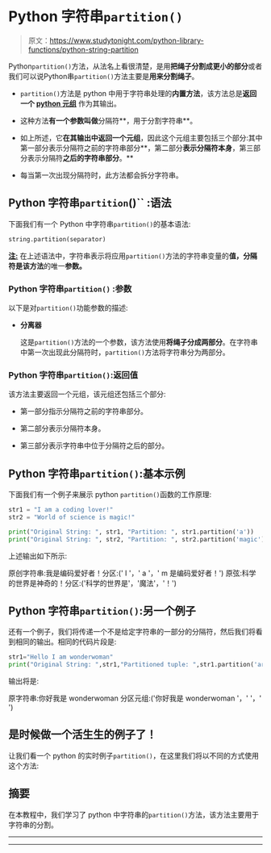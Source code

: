 # Python 字符串`partition()`

> 原文：<https://www.studytonight.com/python-library-functions/python-string-partition>

Python`partition()`方法，从法名上看很清楚，是用**把绳子分割成更小的部分**或者我们可以说Python串`partition()`方法主要是**用来分割绳子**。

*   `partition()`方法是 python 中用于字符串处理的**内置方法**，该方法总是**返回一个 [python 元组](https://www.studytonight.com/python/tuples-in-python)** 作为其输出。

*   这种方法**有一个参数叫做**分隔符**，用于分割字符串**。

*   如上所述，它**在其输出中返回一个元组**，因此这个元组主要包括三个部分:其中第一部分表示分隔符之前的字符串部分**，第二部分**表示分隔符本身**，第三部分表示分隔符**之后的字符串部分**。**

*   每当第一次出现分隔符时，此方法都会拆分字符串。

## Python 字符串`partition`()`` :语法

下面我们有一个 Python 中字符串`partition()`的基本语法:

```py
string.partition(separator)
```

<u>**注:**</u> 在上述语法中，字符串表示将应用`partition()`方法的字符串变量的**值，**分隔符**是该方法**的唯一**参数。**

### Python 字符串``partition()`` :参数

以下是对`partition()`功能参数的描述:

*   **分离器**

    这是`partition()`方法的一个参数，该方法使用**将绳子分成两部分**。在字符串中第一次出现此分隔符时，`partition()`方法将字符串分为两部分。

### Python 字符串`partition()`:返回值

该方法主要返回一个元组，该元组还包括三个部分:

*   第一部分指示分隔符之前的字符串部分。

*   第二部分表示分隔符本身。

*   第三部分表示字符串中位于分隔符之后的部分。

## Python 字符串`partition()`:基本示例

下面我们有一个例子来展示 python `partition()`函数的工作原理:

```py
str1 = "I am a coding lover!"
str2 = "World of science is magic!"

print("Original String: ", str1, "Partition: ", str1.partition('a'))
print("Original String: ", str2, "Partition: ", str2.partition('magic')) 
```

上述输出如下所示:

原创字符串:我是编码爱好者！分区:(' I '，' a '，' m 是编码爱好者！')
原弦:科学的世界是神奇的！分区:('科学的世界是'，'魔法'，'！')

## Python 字符串`partition()`:另一个例子

还有一个例子，我们将传递一个不是给定字符串的一部分的分隔符，然后我们将看到相同的输出。相同的代码片段是:

```py
str1="Hello I am wonderwoman"
print("Original String: ",str1,"Partitioned tuple: ",str1.partition('are')) 
```

输出将是:

原字符串:你好我是 wonderwoman 分区元组:('你好我是 wonderwoman '，' '，' ')

## 是时候做一个活生生的例子了！

让我们看一个 python 的实时例子`partition()`，在这里我们将以不同的方式使用这个方法:

## 摘要

在本教程中，我们学习了 python 中字符串的`partition()`方法，该方法主要用于字符串的分割。

* * *

* * *